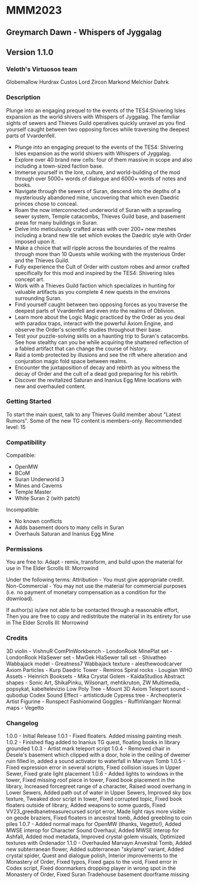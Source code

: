 # MMM2023
## Greymarch Dawn - Whispers of Jyggalag
## Version 1.1.0

### Veloth's Virtuosos team
Globemallow
Hurdrax Custos
Lord Zircon
Markond
Melchior Dahrk

### Description
Plunge into an engaging prequel to the events of the TES4:Shivering Isles expansion as the world shivers with Whispers of Jyggalag. The familiar sights of sewers and Thieves Guild operatives quickly unravel as you find yourself caught between two opposing forces while traversing the deepest parts of Vvardenfell.

* Plunge into an engaging prequel to the events of the TES4: Shivering Isles expansion as the world shivers with Whispers of Jyggalag.
* Explore over 40 brand new cells: four of them massive in scope and also including a town-sized faction base.
* Immerse yourself in the lore, culture, and world-building of the mod through over 5000+ words of dialogue and 6000+ words of notes and books.
* Navigate through the sewers of Suran, descend into the depths of a mysteriously abandoned mine, uncovering that which even Daedric princes chose to conceal.
* Roam the now interconnected underworld of Suran with a sprawling sewer system, Temple catacombs, Thieves Guild base, and basement areas for many buildings in Suran.
* Delve into meticulously crafted areas with over 200+ new meshes including a brand new tile set which evokes the Daedric style with Order imposed upon it.
* Make a choice that will ripple across the boundaries of the realms through more than 10 Quests while working with the mysterious Order and the Thieves Guild.
* Fully experience the Cult of Order with custom robes and armor crafted specifically for this mod and inspired by the TES4: Shivering Isles concept art.
* Work with a Thieves Guild faction which specializes in hunting for valuable artifacts as you complete 4 new quests in the environs surrounding Suran.
* Find yourself caught between two opposing forces as you traverse the deepest parts of Vvardenfell and even into the realms of Oblivion.
* Learn more about the Logic Magic practiced by the Order as you deal with paradox traps, interact with the powerful Axiom Engine, and observe the Order's scientific studies throughout their base.
* Test your puzzle-solving skills on a haunting trip to Suran's catacombs. See how stealthy can you be while acquiring the shattered reflection of a fabled artifact that can change the course of history.
* Raid a tomb protected by illusions and see the rift where alteration and conjuration magic fold space between realms.
* Encounter the juxtaposition of decay and rebirth as you witness the decay of Order and the cult of a dead god preparing for his rebirth.
* Discover the revitalized Saturan and Inanius Egg Mine locations with new and overhauled content.

### Getting Started
To start the main quest, talk to any Thieves Guild member about "Latest Rumors". Some of the new TG content is members-only.
Recommended level: 15

### Compatibility
Compatible:
* OpenMW
* BCoM
* Suran Underworld 3
* Mines and Caverns
* Temple Master
* White Suran 2 (with patch)

Incompatible:
* No known conflicts
* Adds basement doors to many cells in Suran
* Overhauls Saturan and Inanius Egg Mine

### Permissions
You are free to:
Adapt - remix, transform, and build upon the material for use in The Elder Scrolls III: Morrowind

Under the following terms:
Attribution - You must give appropriate credit.
Non-Commercial - You may not use the material for commercial purposes (i.e. no payment of monetary compensation as a condition for the download).

If author(s) is/are not able to be contacted through a reasonable effort,
Then you are free to copy and redistribute the material in its entirety for use in The Elder Scrolls III: Morrowind

### Credits
3D violin - VishnuR
ComPlnWorkbench - LondonRook
MinePlat set - LondonRook
HlaSewer set - MwGek
HlaSewer tall set - Shivatheo
Wabbajack model - Greatness7
Wabbajack texture - alesthewoodcarver
Axiom Particles - Kurp
Daedric Tower - Remiros
Spiral rocks - Lougian
WHO Assets - Heinrich
Booksets - Mika
Crystal Golem - KaidaStudios
Abstract shapes - Sonic Art, ShikaPinku, Wilsonart, mehtikruton, ZW Multimedia, popsykat, kabeltelevizio
Low Poly Tree - Mount 3D
Axiom Teleport sound - qubodup
Codex Sound Effect - artisticdude
Cypress tree - Archeopterix
Artist Figurine - Runspect
Fashionwind Goggles - RuffinVangarr
Normal maps - Vegetto

### Changelog
1.0.0 - Initial Release
1.0.1 - Fixed floaters. Added missing painting mesh.
1.0.2 - Finished flag added to Inanius TG quest, floating books in library grounded
1.0.3 - Artist mark teleport script
1.0.4 - Removed chair in Desele's basement which clipped with a door, hole in the ceiling of dwemer ruin filled in, added a sound activator to waterfall in Marvayn Tomb
1.0.5 - Fixed expression error in several scripts, Fixed collision issues in Upper Sewer, Fixed grate light placement
1.0.6 - Added lights to windows in the tower, Fixed missing roof piece in tower, Fixed book placement in the library, Increased forcegreet range of a character, Raised wood overhang in Lower Sewers, Added path out of water in Upper Sewers, Improved sky box texture, Tweaked door script in tower, Fixed corrupted topic, Fixed book floaters outside of library, Added weapons to some guards, Fixed VV23_greedbanetreasurecursed script error, Made light rays more visible on geode braziers, Fixed floaters in ancestral tomb, Added greebling to coin piles
1.0.7 - Added normal maps for OpenMW (thanks, Vegetto!), Added MWSE interop for Character Sound Overhaul, Added MWSE interop for Ashfall, Added mod metadata, Improved crystal golem visuals, Optimized textures with Ordenador
1.1.0 - Overhauled Marvayn Anvestral Tomb, Added new subterranean flower, Added subterranean "skylamp" variant, Added crystal spider, Quest and dialogue polish, Interior improvements to the Monastery of Order, Fixed typos, Fixed gaps to the void, Fixed error in Codex script, Fixed doormarkers dropping player in wrong spot in the Monastery of Order, Fixed Suran Tradehouse basement doorframe missing